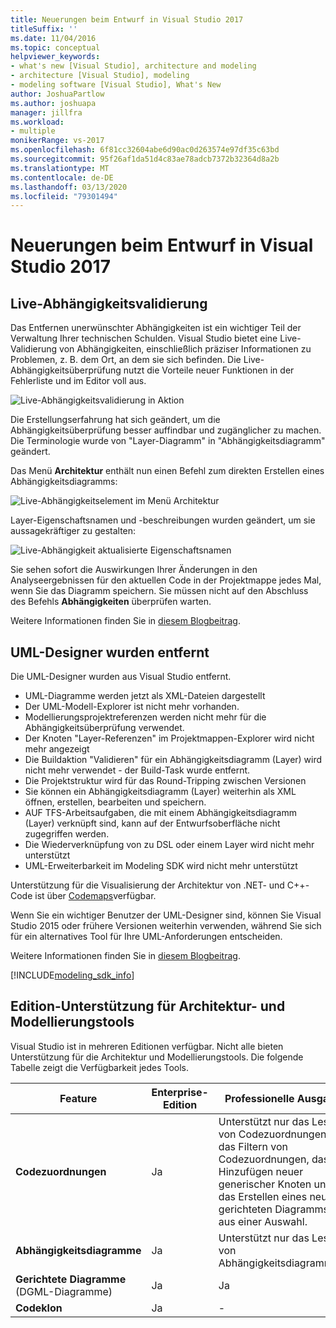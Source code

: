 ```yaml
---
title: Neuerungen beim Entwurf in Visual Studio 2017
titleSuffix: ''
ms.date: 11/04/2016
ms.topic: conceptual
helpviewer_keywords:
- what's new [Visual Studio], architecture and modeling
- architecture [Visual Studio], modeling
- modeling software [Visual Studio], What's New
author: JoshuaPartlow
ms.author: joshuapa
manager: jillfra
ms.workload:
- multiple
monikerRange: vs-2017
ms.openlocfilehash: 6f81cc32604abe6d90ac0d263574e97df35c63bd
ms.sourcegitcommit: 95f26af1da51d4c83ae78adcb7372b32364d8a2b
ms.translationtype: MT
ms.contentlocale: de-DE
ms.lasthandoff: 03/13/2020
ms.locfileid: "79301494"
---
```

# <a name="whats-new-for-design-in-visual-studio-2017"></a>Neuerungen beim Entwurf in Visual Studio 2017

## <a name="live-dependency-validation"></a>Live-Abhängigkeitsvalidierung

Das Entfernen unerwünschter Abhängigkeiten ist ein wichtiger Teil der Verwaltung Ihrer technischen Schulden. Visual Studio bietet eine Live-Validierung von Abhängigkeiten, einschließlich präziser Informationen zu Problemen, z. B. dem Ort, an dem sie sich befinden. Die Live-Abhängigkeitsüberprüfung nutzt die Vorteile neuer Funktionen in der Fehlerliste und im Editor voll aus.

![Live-Abhängigkeitsvalidierung in Aktion](media/dep-validation-whatsnew-01.png)

Die Erstellungserfahrung hat sich geändert, um die Abhängigkeitsüberprüfung besser auffindbar und zugänglicher zu machen. Die Terminologie wurde von "Layer-Diagramm" in "Abhängigkeitsdiagramm" geändert.

Das Menü **Architektur** enthält nun einen Befehl zum direkten Erstellen eines Abhängigkeitsdiagramms:

![Live-Abhängigkeitselement im Menü Architektur](media/dep-validation-whatsnew-02.png)

Layer-Eigenschaftsnamen und -beschreibungen wurden geändert, um sie aussagekräftiger zu gestalten:

![Live-Abhängigkeit aktualisierte Eigenschaftsnamen](media/dep-validation-whatsnew-03.png)

Sie sehen sofort die Auswirkungen Ihrer Änderungen in den Analyseergebnissen für den aktuellen Code in der Projektmappe jedes Mal, wenn Sie das Diagramm speichern. Sie müssen nicht auf den Abschluss des Befehls **Abhängigkeiten** überprüfen warten.

Weitere Informationen finden Sie in [diesem Blogbeitrag](https://devblogs.microsoft.com/devops/live-architecture-dependency-validation-in-visual-studio-15-preview-5/).

## <a name="uml-designers-have-been-removed"></a>UML-Designer wurden entfernt

Die UML-Designer wurden aus Visual Studio entfernt.

* UML-Diagramme werden jetzt als XML-Dateien dargestellt
* Der UML-Modell-Explorer ist nicht mehr vorhanden.
* Modellierungsprojektreferenzen werden nicht mehr für die Abhängigkeitsüberprüfung verwendet.
* Der Knoten "Layer-Referenzen" im Projektmappen-Explorer wird nicht mehr angezeigt
* Die Buildaktion "Validieren" für ein Abhängigkeitsdiagramm (Layer) wird nicht mehr verwendet - der Build-Task wurde entfernt.
* Die Projektstruktur wird für das Round-Tripping zwischen Versionen
* Sie können ein Abhängigkeitsdiagramm (Layer) weiterhin als XML öffnen, erstellen, bearbeiten und speichern.
* AUF TFS-Arbeitsaufgaben, die mit einem Abhängigkeitsdiagramm (Layer) verknüpft sind, kann auf der Entwurfsoberfläche nicht zugegriffen werden.
* Die Wiederverknüpfung von zu DSL oder einem Layer wird nicht mehr unterstützt
* UML-Erweiterbarkeit im Modeling SDK wird nicht mehr unterstützt

Unterstützung für die Visualisierung der Architektur von .NET- und C++-Code ist über [Codemaps](map-dependencies-across-your-solutions.md)verfügbar.

Wenn Sie ein wichtiger Benutzer der UML-Designer sind, können Sie Visual Studio 2015 oder frühere Versionen weiterhin verwenden, während Sie sich für ein alternatives Tool für Ihre UML-Anforderungen entscheiden.

Weitere Informationen finden Sie in [diesem Blogbeitrag](https://devblogs.microsoft.com/devops/uml-designers-have-been-removed-layer-designer-now-supports-live-architectural-analysis/).

[!INCLUDE[modeling_sdk_info](includes/modeling_sdk_info.md)]

## <a name="edition-support-for-architecture-and-modeling-tools"></a><a name="VersionSupport" />Edition-Unterstützung für Architektur- und Modellierungstools

Visual Studio ist in mehreren Editionen verfügbar. Nicht alle bieten Unterstützung für die Architektur und Modellierungstools. Die folgende Tabelle zeigt die Verfügbarkeit jedes Tools.

|**Feature**|**Enterprise-Edition**|**Professionelle Ausgabe**|**Community-Ausgabe**|
|-|-|-|-|
|**Codezuordnungen**|Ja|Unterstützt nur das Lesen von Codezuordnungen, das Filtern von Codezuordnungen, das Hinzufügen neuer generischer Knoten und das Erstellen eines neuen gerichteten Diagramms aus einer Auswahl.|-|
|**Abhängigkeitsdiagramme**|Ja|Unterstützt nur das Lesen von Abhängigkeitsdiagrammen.|Unterstützt nur das Lesen von Abhängigkeitsdiagrammen.|
|**Gerichtete Diagramme** (DGML-Diagramme)|Ja|Ja|Ja|
|**Codeklon**|Ja|-|-|
